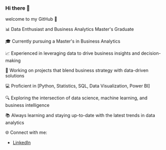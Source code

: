 ### Hi there 👋

welcome to my GitHub 🌈

📊 Data Enthusiast and Business Analytics Master's Graduate

🎓 Currently pursuing a Master's in Business Analytics

📈 Experienced in leveraging data to drive business insights and decision-making

💼 Working on projects that blend business strategy with data-driven solutions

💻 Proficient in [Python, Statistics, SQL, Data Visualization, Power BI]

🔍 Exploring the intersection of data science, machine learning, and business intelligence

📚 Always learning and staying up-to-date with the latest trends in data analytics

🌐 Connect with me:
  - [LinkedIn](www.linkedin.com/in/heba-zoya-s-9526a71bb)
 
<br>




